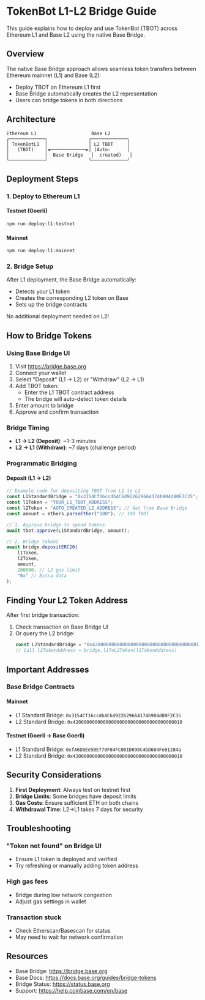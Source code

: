 # TokenBot L1-L2 Bridge Guide

This guide explains how to deploy and use TokenBot (TBOT) across Ethereum L1 and Base L2 using the native Base Bridge.

## Overview

The native Base Bridge approach allows seamless token transfers between Ethereum mainnet (L1) and Base (L2):
- Deploy TBOT on Ethereum L1 first
- Base Bridge automatically creates the L2 representation
- Users can bridge tokens in both directions

## Architecture

```
Ethereum L1                    Base L2
┌─────────────┐               ┌─────────────┐
│ TokenBotL1  │               │ L2 TBOT     │
│   (TBOT)    │◄─────────────►│ (Auto-      │
│             │  Base Bridge   │  created)   │
└─────────────┘               └─────────────┘
```

## Deployment Steps

### 1. Deploy to Ethereum L1

#### Testnet (Goerli)
```bash
npm run deploy:l1:testnet
```

#### Mainnet
```bash
npm run deploy:l1:mainnet
```

### 2. Bridge Setup

After L1 deployment, the Base Bridge automatically:
- Detects your L1 token
- Creates the corresponding L2 token on Base
- Sets up the bridge contracts

No additional deployment needed on L2!

## How to Bridge Tokens

### Using Base Bridge UI

1. Visit https://bridge.base.org
2. Connect your wallet
3. Select "Deposit" (L1 → L2) or "Withdraw" (L2 → L1)
4. Add TBOT token:
   - Enter the L1 TBOT contract address
   - The bridge will auto-detect token details
5. Enter amount to bridge
6. Approve and confirm transaction

### Bridge Timing

- **L1 → L2 (Deposit)**: ~1-3 minutes
- **L2 → L1 (Withdraw)**: ~7 days (challenge period)

### Programmatic Bridging

#### Deposit (L1 → L2)
```javascript
// Example code for depositing TBOT from L1 to L2
const L1StandardBridge = "0x3154Cf16ccdb4C6d922629664174b904d80F2C35"; // Base L1 Bridge
const l1Token = "YOUR_L1_TBOT_ADDRESS";
const l2Token = "AUTO_CREATED_L2_ADDRESS"; // Get from Base Bridge
const amount = ethers.parseEther("100"); // 100 TBOT

// 1. Approve bridge to spend tokens
await tbot.approve(L1StandardBridge, amount);

// 2. Bridge tokens
await bridge.depositERC20(
    l1Token,
    l2Token,
    amount,
    200000, // L2 gas limit
    "0x" // Extra data
);
```

## Finding Your L2 Token Address

After first bridge transaction:

1. Check transaction on Base Bridge UI
2. Or query the L2 bridge:
   ```javascript
   const L2StandardBridge = "0x4200000000000000000000000000000000000010";
   // Call l2TokenAddress = bridge.l1ToL2Token(l1TokenAddress)
   ```

## Important Addresses

### Base Bridge Contracts

#### Mainnet
- L1 Standard Bridge: `0x3154Cf16ccdb4C6d922629664174b904d80F2C35`
- L2 Standard Bridge: `0x4200000000000000000000000000000000000010`

#### Testnet (Goerli → Base Goerli)
- L1 Standard Bridge: `0xfA6D8Ee5BE770F84FC001D098C4bD604Fe01284a`
- L2 Standard Bridge: `0x4200000000000000000000000000000000000010`

## Security Considerations

1. **First Deployment**: Always test on testnet first
2. **Bridge Limits**: Some bridges have deposit limits
3. **Gas Costs**: Ensure sufficient ETH on both chains
4. **Withdrawal Time**: L2→L1 takes 7 days for security

## Troubleshooting

### "Token not found" on Bridge UI
- Ensure L1 token is deployed and verified
- Try refreshing or manually adding token address

### High gas fees
- Bridge during low network congestion
- Adjust gas settings in wallet

### Transaction stuck
- Check Etherscan/Basescan for status
- May need to wait for network confirmation

## Resources

- Base Bridge: https://bridge.base.org
- Base Docs: https://docs.base.org/guides/bridge-tokens
- Bridge Status: https://status.base.org
- Support: https://help.coinbase.com/en/base